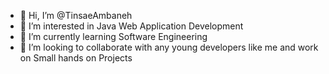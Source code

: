 - 👋 Hi, I’m @TinsaeAmbaneh
- 👀 I’m interested in Java Web Application Development
- 🌱 I’m currently learning Software Engineering 
- 💞️ I’m looking to collaborate with any young developers like me and work on Small hands on Projects 


<!---
TinsaeAmbaneh/TinsaeAmbaneh is a ✨ special ✨ repository because its `README.md` (this file) appears on your GitHub profile.
You can click the Preview link to take a look at your changes.
--->
